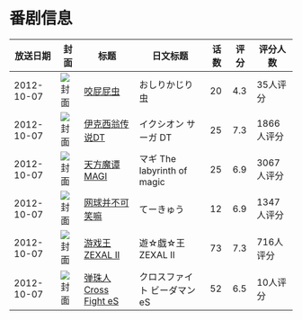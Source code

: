 # 番剧信息

|放送日期|封面|标题|日文标题|话数|评分|评分人数|
|---|---|---|---|---|---|---|
|2012-10-07|![封面](https://lain.bgm.tv/pic/cover/c/d2/ce/39759_ZuFUv.jpg)|[咬屁屁虫](https://bangumi.tv/subject/39759)|おしりかじり虫|20|4.3|35人评分|
|2012-10-07|![封面](https://lain.bgm.tv/pic/cover/c/80/76/42707_fDdXi.jpg)|[伊克西翁传说DT](https://bangumi.tv/subject/42707)|イクシオン サーガ DT|25|7.3|1866人评分|
|2012-10-07|![封面](https://lain.bgm.tv/pic/cover/c/9d/12/42786_kXkkg.jpg)|[天方魔谭MAGI](https://bangumi.tv/subject/42786)|マギ The labyrinth of magic|25|6.9|3067人评分|
|2012-10-07|![封面](https://lain.bgm.tv/pic/cover/c/21/82/46832_1Z273.jpg)|[网球并不可笑嘛](https://bangumi.tv/subject/46832)|てーきゅう|12|6.9|1347人评分|
|2012-10-07|![封面](https://lain.bgm.tv/pic/cover/c/c7/06/48670_oBVzG.jpg)|[游戏王ZEXAL II](https://bangumi.tv/subject/48670)|遊☆戯☆王ZEXAL II|73|7.3|716人评分|
|2012-10-07|![封面](https://lain.bgm.tv/pic/cover/c/0a/1e/48766_x7128.jpg)|[弹珠人Cross Fight eS](https://bangumi.tv/subject/48766)|クロスファイト ビーダマンeS|52|6.5|10人评分|
